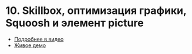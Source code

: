 # 10. Skillbox, оптимизация графики, Squoosh и элемент picture

- [Подробнее в видео](https://youtu.be/gHLPBlzGRT8)
- [Живое демо](https://pepelsbey.github.io/playground/10/)
